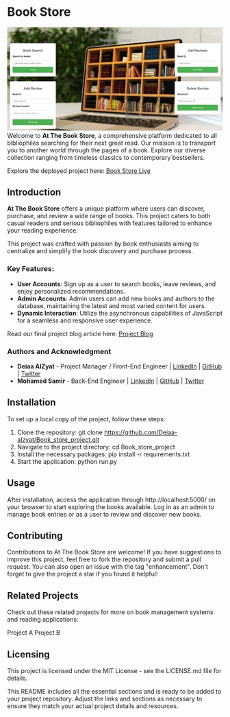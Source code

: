 # Book Store
![Book Store Screenshot](static/img/Book_store.jpg "Book Store Screenshot")
Welcome to **At The Book Store**, a comprehensive platform dedicated to all bibliophiles searching for their next great read. Our mission is to transport you to another world through the pages of a book. Explore our diverse collection ranging from timeless classics to contemporary bestsellers.

Explore the deployed project here: [Book Store Live](https://book-store-project-1-c1r0.onrender.com/)

## Introduction

**At The Book Store** offers a unique platform where users can discover, purchase, and review a wide range of books. This project caters to both casual readers and serious bibliophiles with features tailored to enhance your reading experience.

This project was crafted with passion by book enthusiasts aiming to centralize and simplify the book discovery and purchase process.

### Key Features:
- **User Accounts**: Sign up as a user to search books, leave reviews, and enjoy personalized recommendations.
- **Admin Accounts**: Admin users can add new books and authors to the database, maintaining the latest and most varied content for users.
- **Dynamic Interaction**: Utilize the asynchronous capabilities of JavaScript for a seamless and responsive user experience.

Read our final project blog article here: [Project Blog](#)

### Authors and Acknowledgment
- **Deiaa AlZyat** - Project Manager / Front-End Engineer | [LinkedIn](https://www.linkedin.com/in/deiaa-alzyat-535459281/) | [GitHub](https://github.com/Deiaa-alzyat) | [Twitter](https://twitter.com/deiaa_alzyat)
- **Mohamed Samir** - Back-End Engineer | [LinkedIn](https://www.linkedin.com/in/mohamed-samir-365722178) | [GitHub](https://github.com/Mohamedswahed) | [Twitter](https://twitter.com/Mohameswahed)

## Installation

To set up a local copy of the project, follow these steps:

1. Clone the repository:
   git clone https://github.com/Deiaa-alzyat/Book_store_project.git
2. Navigate to the project directory:
   cd Book_store_project
3. Install the necessary packages:
   pip install -r requirements.txt
4. Start the application:
   python run.py
## Usage
After installation, access the application through http://localhost:5000/ on your browser to start exploring the books available. Log in as an admin to manage book entries or as a user to review and discover new books.

## Contributing
Contributions to At The Book Store are welcome! If you have suggestions to improve this project, feel free to fork the repository and submit a pull request. You can also open an issue with the tag "enhancement". Don't forget to give the project a star if you found it helpful!

## Related Projects
Check out these related projects for more on book management systems and reading applications:

Project A
Project B

## Licensing
This project is licensed under the MIT License - see the LICENSE.md file for details.

This README includes all the essential sections and is ready to be added to your project repository. Adjust the links and sections as necessary to ensure they match your actual project details and resources.

